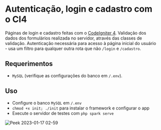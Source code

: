 # Autenticação, login e cadastro com o CI4
Páginas de login e cadastro feitas com o [CodeIgniter 4](https://codeigniter.com/user_guide/intro/index.html). Validação dos dados dos formulários realizada no servidor, através das classes de validação. Autenticação necessária para acesso à página inicial do usuário - usa um filtro para qualquer outra rota que não `/login` e `/cadastro`.
## Requerimentos
- `MySQL` (verifique as configurações do banco em `/.env`).
## Uso
- Configure o banco `MySQL` em `/.env`
- `chmod +x init; ./init` para instalar o framework e configurar o app
- Execute o servidor de testes com `php spark serve`

![Peek 2023-01-17 02-59](https://user-images.githubusercontent.com/97701096/212821583-682b2d6d-ec04-41fa-a621-c8ba73cd67e6.gif)
